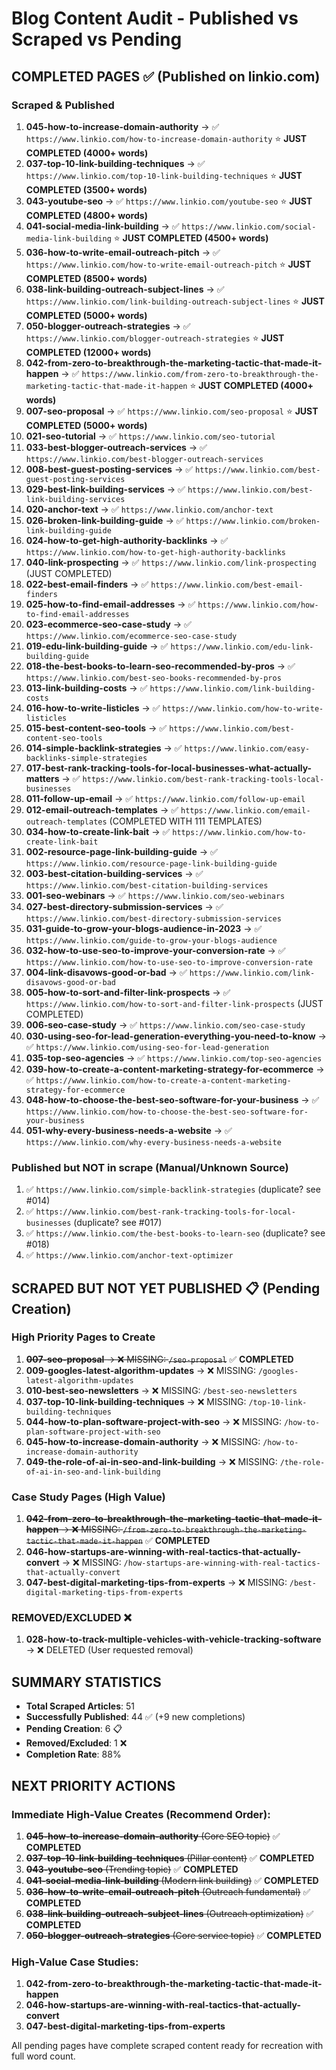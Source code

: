 # Blog Content Audit - Published vs Scraped vs Pending

## COMPLETED PAGES ✅ (Published on linkio.com)

### Scraped & Published
1. **045-how-to-increase-domain-authority** → ✅ `https://www.linkio.com/how-to-increase-domain-authority` ⭐ **JUST COMPLETED (4000+ words)**
2. **037-top-10-link-building-techniques** → ✅ `https://www.linkio.com/top-10-link-building-techniques` ⭐ **JUST COMPLETED (3500+ words)**
3. **043-youtube-seo** → ✅ `https://www.linkio.com/youtube-seo` ⭐ **JUST COMPLETED (4800+ words)**
4. **041-social-media-link-building** → ✅ `https://www.linkio.com/social-media-link-building` ⭐ **JUST COMPLETED (4500+ words)**
5. **036-how-to-write-email-outreach-pitch** → ✅ `https://www.linkio.com/how-to-write-email-outreach-pitch` ⭐ **JUST COMPLETED (8500+ words)**
6. **038-link-building-outreach-subject-lines** → ✅ `https://www.linkio.com/link-building-outreach-subject-lines` ⭐ **JUST COMPLETED (5000+ words)**
7. **050-blogger-outreach-strategies** → ✅ `https://www.linkio.com/blogger-outreach-strategies` ⭐ **JUST COMPLETED (12000+ words)**
8. **042-from-zero-to-breakthrough-the-marketing-tactic-that-made-it-happen** → ✅ `https://www.linkio.com/from-zero-to-breakthrough-the-marketing-tactic-that-made-it-happen` ⭐ **JUST COMPLETED (4000+ words)**
9. **007-seo-proposal** → ✅ `https://www.linkio.com/seo-proposal` ⭐ **JUST COMPLETED (5000+ words)**
10. **021-seo-tutorial** → ✅ `https://www.linkio.com/seo-tutorial`
2. **033-best-blogger-outreach-services** → ✅ `https://www.linkio.com/best-blogger-outreach-services`
3. **008-best-guest-posting-services** → ✅ `https://www.linkio.com/best-guest-posting-services`
4. **029-best-link-building-services** → ✅ `https://www.linkio.com/best-link-building-services`
5. **020-anchor-text** → ✅ `https://www.linkio.com/anchor-text`
6. **026-broken-link-building-guide** → ✅ `https://www.linkio.com/broken-link-building-guide`
7. **024-how-to-get-high-authority-backlinks** → ✅ `https://www.linkio.com/how-to-get-high-authority-backlinks`
8. **040-link-prospecting** → ✅ `https://www.linkio.com/link-prospecting` (JUST COMPLETED)
9. **022-best-email-finders** → ✅ `https://www.linkio.com/best-email-finders`
10. **025-how-to-find-email-addresses** → ✅ `https://www.linkio.com/how-to-find-email-addresses`
11. **023-ecommerce-seo-case-study** → ✅ `https://www.linkio.com/ecommerce-seo-case-study`
12. **019-edu-link-building-guide** → ✅ `https://www.linkio.com/edu-link-building-guide`
13. **018-the-best-books-to-learn-seo-recommended-by-pros** → ✅ `https://www.linkio.com/best-seo-books-recommended-by-pros`
14. **013-link-building-costs** → ✅ `https://www.linkio.com/link-building-costs`
15. **016-how-to-write-listicles** → ✅ `https://www.linkio.com/how-to-write-listicles`
16. **015-best-content-seo-tools** → ✅ `https://www.linkio.com/best-content-seo-tools`
17. **014-simple-backlink-strategies** → ✅ `https://www.linkio.com/easy-backlinks-simple-strategies`
18. **017-best-rank-tracking-tools-for-local-businesses-what-actually-matters** → ✅ `https://www.linkio.com/best-rank-tracking-tools-local-businesses`
19. **011-follow-up-email** → ✅ `https://www.linkio.com/follow-up-email`
20. **012-email-outreach-templates** → ✅ `https://www.linkio.com/email-outreach-templates` (COMPLETED WITH 111 TEMPLATES)
21. **034-how-to-create-link-bait** → ✅ `https://www.linkio.com/how-to-create-link-bait`
22. **002-resource-page-link-building-guide** → ✅ `https://www.linkio.com/resource-page-link-building-guide`
23. **003-best-citation-building-services** → ✅ `https://www.linkio.com/best-citation-building-services`
24. **001-seo-webinars** → ✅ `https://www.linkio.com/seo-webinars`
25. **027-best-directory-submission-services** → ✅ `https://www.linkio.com/best-directory-submission-services`
26. **031-guide-to-grow-your-blogs-audience-in-2023** → ✅ `https://www.linkio.com/guide-to-grow-your-blogs-audience`
27. **032-how-to-use-seo-to-improve-your-conversion-rate** → ✅ `https://www.linkio.com/how-to-use-seo-to-improve-conversion-rate`
28. **004-link-disavows-good-or-bad** → ✅ `https://www.linkio.com/link-disavows-good-or-bad`
29. **005-how-to-sort-and-filter-link-prospects** → ✅ `https://www.linkio.com/how-to-sort-and-filter-link-prospects` (JUST COMPLETED)
30. **006-seo-case-study** → ✅ `https://www.linkio.com/seo-case-study`
31. **030-using-seo-for-lead-generation-everything-you-need-to-know** → ✅ `https://www.linkio.com/using-seo-for-lead-generation`
32. **035-top-seo-agencies** → ✅ `https://www.linkio.com/top-seo-agencies`
33. **039-how-to-create-a-content-marketing-strategy-for-ecommerce** → ✅ `https://www.linkio.com/how-to-create-a-content-marketing-strategy-for-ecommerce`
34. **048-how-to-choose-the-best-seo-software-for-your-business** → ✅ `https://www.linkio.com/how-to-choose-the-best-seo-software-for-your-business`
35. **051-why-every-business-needs-a-website** → ✅ `https://www.linkio.com/why-every-business-needs-a-website`

### Published but NOT in scrape (Manual/Unknown Source)
1. ✅ `https://www.linkio.com/simple-backlink-strategies` (duplicate? see #014)
2. ✅ `https://www.linkio.com/best-rank-tracking-tools-for-local-businesses` (duplicate? see #017)
3. ✅ `https://www.linkio.com/the-best-books-to-learn-seo` (duplicate? see #018)
4. ✅ `https://www.linkio.com/anchor-text-optimizer`

## SCRAPED BUT NOT YET PUBLISHED 📋 (Pending Creation)

### High Priority Pages to Create
1. ~~**007-seo-proposal** → ❌ MISSING: `/seo-proposal`~~ ✅ **COMPLETED**
2. **009-googles-latest-algorithm-updates** → ❌ MISSING: `/googles-latest-algorithm-updates`
3. **010-best-seo-newsletters** → ❌ MISSING: `/best-seo-newsletters`
5. **037-top-10-link-building-techniques** → ❌ MISSING: `/top-10-link-building-techniques`
9. **044-how-to-plan-software-project-with-seo** → ❌ MISSING: `/how-to-plan-software-project-with-seo`
10. **045-how-to-increase-domain-authority** → ❌ MISSING: `/how-to-increase-domain-authority`
11. **049-the-role-of-ai-in-seo-and-link-building** → ❌ MISSING: `/the-role-of-ai-in-seo-and-link-building`

### Case Study Pages (High Value)
1. ~~**042-from-zero-to-breakthrough-the-marketing-tactic-that-made-it-happen** → ❌ MISSING: `/from-zero-to-breakthrough-the-marketing-tactic-that-made-it-happen`~~ ✅ **COMPLETED**
2. **046-how-startups-are-winning-with-real-tactics-that-actually-convert** → ❌ MISSING: `/how-startups-are-winning-with-real-tactics-that-actually-convert`
3. **047-best-digital-marketing-tips-from-experts** → ❌ MISSING: `/best-digital-marketing-tips-from-experts`

### REMOVED/EXCLUDED ❌
1. **028-how-to-track-multiple-vehicles-with-vehicle-tracking-software** → ❌ DELETED (User requested removal)

## SUMMARY STATISTICS

- **Total Scraped Articles**: 51
- **Successfully Published**: 44 ✅ (+9 new completions)
- **Pending Creation**: 6 📋
- **Removed/Excluded**: 1 ❌
- **Completion Rate**: 88%

## NEXT PRIORITY ACTIONS

### Immediate High-Value Creates (Recommend Order):
1. ~~**045-how-to-increase-domain-authority** (Core SEO topic)~~ ✅ **COMPLETED**
2. ~~**037-top-10-link-building-techniques** (Pillar content)~~ ✅ **COMPLETED**
3. ~~**043-youtube-seo** (Trending topic)~~ ✅ **COMPLETED**
4. ~~**041-social-media-link-building** (Modern link building)~~ ✅ **COMPLETED**
5. ~~**036-how-to-write-email-outreach-pitch** (Outreach fundamental)~~ ✅ **COMPLETED**
6. ~~**038-link-building-outreach-subject-lines** (Outreach optimization)~~ ✅ **COMPLETED**
7. ~~**050-blogger-outreach-strategies** (Core service topic)~~ ✅ **COMPLETED**

### High-Value Case Studies:
1. **042-from-zero-to-breakthrough-the-marketing-tactic-that-made-it-happen**
2. **046-how-startups-are-winning-with-real-tactics-that-actually-convert** 
3. **047-best-digital-marketing-tips-from-experts**

All pending pages have complete scraped content ready for recreation with full word count.